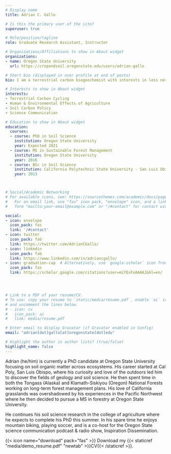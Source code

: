 ```yaml
---
# Display name
title: Adrian C. Gallo

# Is this the primary user of the site?
superuser: true

# Role/position/tagline
role: Graduate Research Assistant, Instructor

# Organizations/Affiliations to show in About widget
organizations:
- name: Oregon State University
  url: https://cropandsoil.oregonstate.edu/users/adrian-gallo

# Short bio (displayed in user profile at end of posts)
bio: I am a terrestrial carbon biogeochemist with interests in less nerdy topics like science communication & more wonky topics like environmental policy. When not science-ing you can find me running, mountain biking, & playing soccer. 

# Interests to show in About widget
interests:
- Terrestrial Carbon Cycling
- Human & Environmental Effects of Agriculture
- Soil Carbon Policy
- Science Communication

# Education to show in About widget
education:
  courses:
  - course: PhD in Soil Science
    institution: Oregon State University
    year: Expected 2021
  - course: MS in Sustainable Forest Management
    institution: Oregon State University
    year: 2016
  - course: BSc in Soil Science
    institution: California Polytechnic State University - San Luis Obispo
    year: 2013



# Social/Academic Networking
# For available icons, see: https://sourcethemes.com/academic/docs/page-builder/#icons
#   For an email link, use "fas" icon pack, "envelope" icon, and a link in the
#   form "mailto:your-email@example.com" or "/#contact" for contact widget.

social:
- icon: envelope
  icon_pack: fas
  link: '/#contact'
- icon: twitter
  icon_pack: fab
  link: https://twitter.com/AdrianCGallo/
- icon: linkedin
  icon_pack: fab
  link: https://www.linkedin.com/in/adriancgallo/
- icon: graduation-cap  # Alternatively, use `google-scholar` icon from `ai` icon pack
  icon_pack: fas
  link: https://scholar.google.com/citations?user=miYEsFoAAAAJ&hl=en/




# Link to a PDF of your resume/CV.
# To use: copy your resume to `static/media/resume.pdf`, enable `ai` icons in `params.toml`, 
# and uncomment the lines below.
# - icon: cv
#   icon_pack: ai
#   link: media/resume.pdf

# Enter email to display Gravatar (if Gravatar enabled in Config)
email: "adrian[dot]gallo[at]oregonstate[dot]edu"

# Highlight the author in author lists? (true/false)
highlight_name: false
---
```


Adrian (he/him) is currently a PhD candidate at Oregon State University focusing on soil organic matter across ecosystems. His career started at Cal Poly, San Luis Obispo, where his curiosity and love of the outdoors led him to discover the fields of geology and soil science. He then spent time in both the Tongass (Alaska) and Klamath-Siskiyou (Oregon) National Forests working on long-term forest management plans. His love of California grasslands was overshadowed by his experiences in the Pacific Northwest where he then decided to pursue a MS in forestry at Oregon State University. 

He continues his soil science research in the college of agriculture where he expects to complete his PhD this summer. In his spare time he enjoys mountain biking, playing soccer, and is a co-host for the Oregon State science communication podcast & radio show, Inspiration Dissemination.


{{< icon name="download" pack="fas" >}} Download my {{< staticref "media/demo_resume.pdf" "newtab" >}}CV{{< /staticref >}}.
